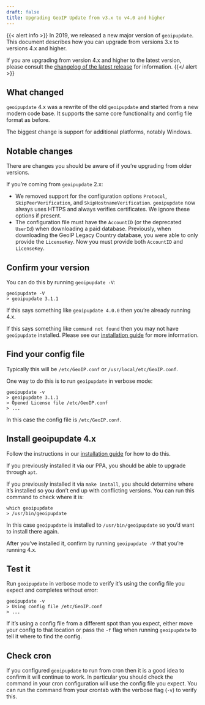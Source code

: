 ```yaml
---
draft: false
title: Upgrading GeoIP Update from v3.x to v4.0 and higher
---
```


{{< alert info >}} In 2019, we released a new major version of `geoipupdate`.
This document describes how you can upgrade from versions 3.x to versions 4.x
and higher.

If you are upgrading from version 4.x and higher to the latest version, please
consult the
[changelog of the latest release](https://github.com/maxmind/geoipupdate/releases)
for information. {{</ alert >}}

## What changed

`geoipupdate` 4\.x was a rewrite of the old `geoipupdate` and started from a new
modern code base. It supports the same core functionality and config file format
as before.

The biggest change is support for additional platforms, notably Windows.

## Notable changes

There are changes you should be aware of if you’re upgrading from older
versions.

If you’re coming from `geoipupdate` 2\.x:

- We removed support for the configuration options `Protocol`,
  `SkipPeerVerification`, and `SkipHostnameVerification`. `geoipupdate` now
  always uses HTTPS and always verifies certificates. We ignore these options if
  present.
- The configuration file must have the `AccountID` (or the deprecated `UserId`)
  when downloading a paid database. Previously, when downloading the GeoIP
  Legacy Country database, you were able to only provide the `LicenseKey`. Now
  you must provide both `AccountID` and `LicenseKey`.

## Confirm your version

You can do this by running `geoipupdate -V`:

```shell
geoipupdate -V
> geoipupdate 3.1.1
```

If this says something like `geoipupdate 4.0.0` then you’re already running 4.x.

If this says something like `command not found` then you may not have
`geoipupdate` installed. Please see our
[installation guide](/geoip/updating-databases#1-install-geoip-update) for more
information.

## Find your config file

Typically this will be `/etc/GeoIP.conf` or `/usr/local/etc/GeoIP.conf`.

One way to do this is to run `geoipupdate` in verbose mode:

```shell
geoipupdate -v
> geoipupdate 3.1.1
> Opened License file /etc/GeoIP.conf
> ...
```

In this case the config file is `/etc/GeoIP.conf`.

## Install geoipupdate 4.x

Follow the instructions in our
[installation guide](/geoip/updating-databases#1-install-geoip-update) for how
to do this.

If you previously installed it via our PPA, you should be able to upgrade
through `apt`.

If you previously installed it via `make install`, you should determine where
it’s installed so you don’t end up with conflicting versions. You can run this
command to check where it is:

```shell
which geoipupdate
> /usr/bin/geoipupdate
```

In this case `geoipupdate` is installed to `/usr/bin/geoipupdate` so you’d want
to install there again.

After you’ve installed it, confirm by running `geoipupdate -V` that you’re
running 4.x.

## Test it

Run `geoipupdate` in verbose mode to verify it’s using the config file you
expect and completes without error:

```shell
geoipupdate -v
> Using config file /etc/GeoIP.conf
> ...
```

If it’s using a config file from a different spot than you expect, either move
your config to that location or pass the `-f` flag when running `geoipupdate` to
tell it where to find the config.

## Check cron

If you configured `geoipupdate` to run from cron then it is a good idea to
confirm it will continue to work. In particular you should check the command in
your cron configuration will use the config file you expect. You can run the
command from your crontab with the verbose flag (`-v`) to verify this.
